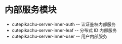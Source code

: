 # 内部服务模块

- cutepikachu-server-inner-auth -- 认证鉴权内部服务
- cutepikachu-server-inner-leaf -- 分布式 ID 内部服务
- cutepikachu-server-inner-user -- 用户内部服务
